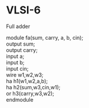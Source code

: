 # VLSI-6

Full adder 

module fa(sum, carry, a, b, cin);  
output sum;  
output carry;  
input a;  
input b;  
input cin;  
wire w1,w2,w3;  
ha h1(w1,w2,a,b);  
ha h2(sum,w3,cin,w1);  
or h3(carry,w3,w2);  
endmodule
